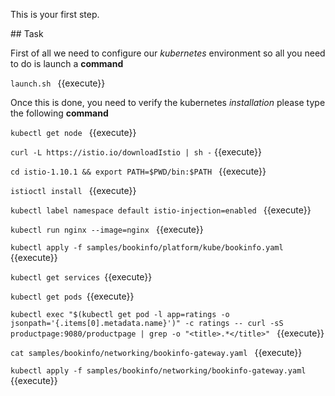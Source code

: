 This is your first step.

## Task

First of all we need to configure our _kubernetes_ environment so all you need to do is launch a **command**

`launch.sh ` {{execute}}

Once this is done, you need to verify the kubernetes _installation_ please type the following **command**

`kubectl get node ` {{execute}}


`curl -L https://istio.io/downloadIstio | sh -` {{execute}}


`cd istio-1.10.1 && export PATH=$PWD/bin:$PATH ` {{execute}}

`istioctl install ` {{execute}}

`kubectl label namespace default istio-injection=enabled ` {{execute}}

`kubectl run nginx --image=nginx ` {{execute}}

`kubectl apply -f samples/bookinfo/platform/kube/bookinfo.yaml ` {{execute}}

`kubectl get services `{{execute}}

`kubectl get pods `{{execute}}

`kubectl exec "$(kubectl get pod -l app=ratings -o jsonpath='{.items[0].metadata.name}')" -c ratings -- curl -sS productpage:9080/productpage | grep -o "<title>.*</title>" ` {{execute}}

`cat samples/bookinfo/networking/bookinfo-gateway.yaml ` {{execute}}

`kubectl apply -f samples/bookinfo/networking/bookinfo-gateway.yaml ` {{execute}}

